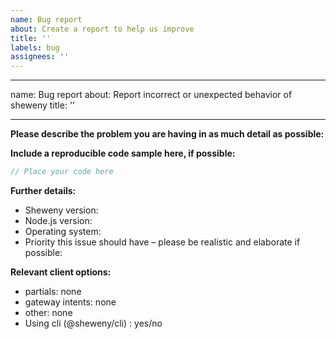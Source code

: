 ```yaml
---
name: Bug report
about: Create a report to help us improve
title: ''
labels: bug
assignees: ''
---
```


---

name: Bug report
about: Report incorrect or unexpected behavior of sheweny
title: ''

---

<!-- Use Discord for questions: https://discord.gg/https://discord.gg/qgd85nEf5a-->

**Please describe the problem you are having in as much detail as possible:**

**Include a reproducible code sample here, if possible:**

```js
// Place your code here
```

**Further details:**

- Sheweny version:
- Node.js version:
- Operating system:
- Priority this issue should have – please be realistic and elaborate if possible:

**Relevant client options:**

- partials: none
- gateway intents: none
- other: none
- Using cli (@sheweny/cli) : yes/no
